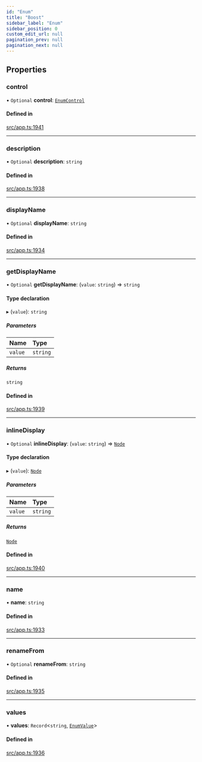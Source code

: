 ```yaml
---
id: "Enum"
title: "Boost"
sidebar_label: "Enum"
sidebar_position: 0
custom_edit_url: null
pagination_prev: null
pagination_next: null
---
```


## Properties

### control

• `Optional` **control**: [`EnumControl`](../modules.md#enumcontrol)

#### Defined in

[src/app.ts:1941](https://github.com/yolmio/boost/blob/5cada48/src/app.ts#L1941)

___

### description

• `Optional` **description**: `string`

#### Defined in

[src/app.ts:1938](https://github.com/yolmio/boost/blob/5cada48/src/app.ts#L1938)

___

### displayName

• `Optional` **displayName**: `string`

#### Defined in

[src/app.ts:1934](https://github.com/yolmio/boost/blob/5cada48/src/app.ts#L1934)

___

### getDisplayName

• `Optional` **getDisplayName**: (`value`: `string`) => `string`

#### Type declaration

▸ (`value`): `string`

##### Parameters

| Name | Type |
| :------ | :------ |
| `value` | `string` |

##### Returns

`string`

#### Defined in

[src/app.ts:1939](https://github.com/yolmio/boost/blob/5cada48/src/app.ts#L1939)

___

### inlineDisplay

• `Optional` **inlineDisplay**: (`value`: `string`) => [`Node`](../modules.md#node)

#### Type declaration

▸ (`value`): [`Node`](../modules.md#node)

##### Parameters

| Name | Type |
| :------ | :------ |
| `value` | `string` |

##### Returns

[`Node`](../modules.md#node)

#### Defined in

[src/app.ts:1940](https://github.com/yolmio/boost/blob/5cada48/src/app.ts#L1940)

___

### name

• **name**: `string`

#### Defined in

[src/app.ts:1933](https://github.com/yolmio/boost/blob/5cada48/src/app.ts#L1933)

___

### renameFrom

• `Optional` **renameFrom**: `string`

#### Defined in

[src/app.ts:1935](https://github.com/yolmio/boost/blob/5cada48/src/app.ts#L1935)

___

### values

• **values**: `Record`<`string`, [`EnumValue`](EnumValue.md)\>

#### Defined in

[src/app.ts:1936](https://github.com/yolmio/boost/blob/5cada48/src/app.ts#L1936)

